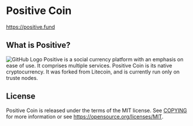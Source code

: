 <h1>Positive Coin</h1>

https://positive.fund

<h2>What is Positive?</h2>

![GitHub Logo](https://currency.positive.fund/images/positive-icon-57x57.png) Positive is a social currency platform with an emphasis on ease of use. It comprises multiple services. Positive Coin is its native cryptocurrency. It was forked from Litecoin, and is currently run only on truste nodes.

License
-------

Positive Coin is released under the terms of the MIT license. See [COPYING](COPYING) for more
information or see https://opensource.org/licenses/MIT.

